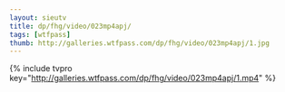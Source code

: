 ```yaml
--- 
layout: sieutv
title: dp/fhg/video/023mp4apj/
tags: [wtfpass]
thumb: http://galleries.wtfpass.com/dp/fhg/video/023mp4apj/1.jpg
---
```

{% include tvpro key="http://galleries.wtfpass.com/dp/fhg/video/023mp4apj/1.mp4" %} 
